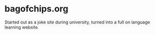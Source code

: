# bagofchips.org

Started out as a joke site during university, turned into a full on language learning website.
